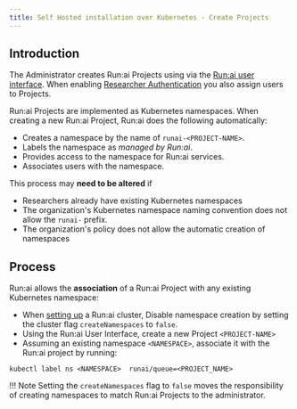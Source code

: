 ```yaml
---
title: Self Hosted installation over Kubernetes - Create Projects
---
```

## Introduction

The Administrator creates Run:ai Projects using via the [Run:ai user interface](../../../../admin-ui-setup/project-setup/#create-a-new-project). When enabling [Researcher Authentication](../../authentication/researcher-authentication.md) you also assign users to Projects.

Run:ai Projects are implemented as Kubernetes namespaces. When creating a new Run:ai Project, Run:ai does the following automatically:

* Creates a namespace by the name of `runai-<PROJECT-NAME>`.
* Labels the namespace as _managed by Run:ai_.
* Provides access to the namespace for Run:ai services.
* Associates users with the namespace. 

This process may __need to be altered__ if 

* Researchers already have existing Kubernetes namespaces
* The organization's Kubernetes namespace naming convention does not allow the `runai-` prefix. 
* The organization's policy does not allow the automatic creation of namespaces

## Process

Run:ai allows the __association__ of a Run:ai Project with any existing Kubernetes namespace:

* When [setting up](cluster.md) a Run:ai cluster, Disable namespace creation by setting the cluster flag `createNamespaces` to `false`.
* Using the Run:ai User Interface, create a new Project `<PROJECT-NAME>`
* Assuming an existing namespace `<NAMESPACE>`, associate it with the Run:ai project by running:

```
kubectl label ns <NAMESPACE>  runai/queue=<PROJECT_NAME>
```

!!! Note
    Setting the `createNamespaces` flag to `false` moves the responsibility of creating namespaces to match Run:ai Projects to the administrator. 
